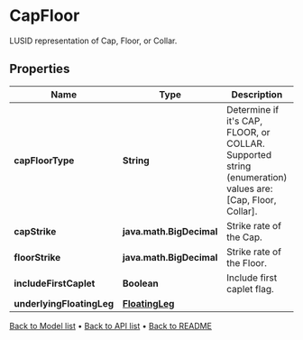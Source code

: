 

# CapFloor

LUSID representation of Cap, Floor, or Collar.

## Properties

| Name | Type | Description | Notes |
|------------ | ------------- | ------------- | -------------|
|**capFloorType** | **String** | Determine if it&#39;s CAP, FLOOR, or COLLAR.    Supported string (enumeration) values are: [Cap, Floor, Collar]. |  |
|**capStrike** | **java.math.BigDecimal** | Strike rate of the Cap. |  |
|**floorStrike** | **java.math.BigDecimal** | Strike rate of the Floor. |  |
|**includeFirstCaplet** | **Boolean** | Include first caplet flag. |  |
|**underlyingFloatingLeg** | [**FloatingLeg**](FloatingLeg.md) |  |  |



[Back to Model list](../README.md#documentation-for-models) &#8226; [Back to API list](../README.md#documentation-for-api-endpoints) &#8226; [Back to README](../README.md)


